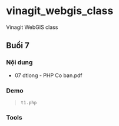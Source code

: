 # vinagit_webgis_class
Vinagit WebGIS class

## Buổi 7

### Nội dung

* 07 dtlong - PHP Co ban.pdf

### Demo

> `t1.php`

### Tools

